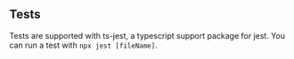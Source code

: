 ## Tests

Tests are supported with ts-jest, a typescript support package for jest. You can run a test with `npx jest [fileName]`.